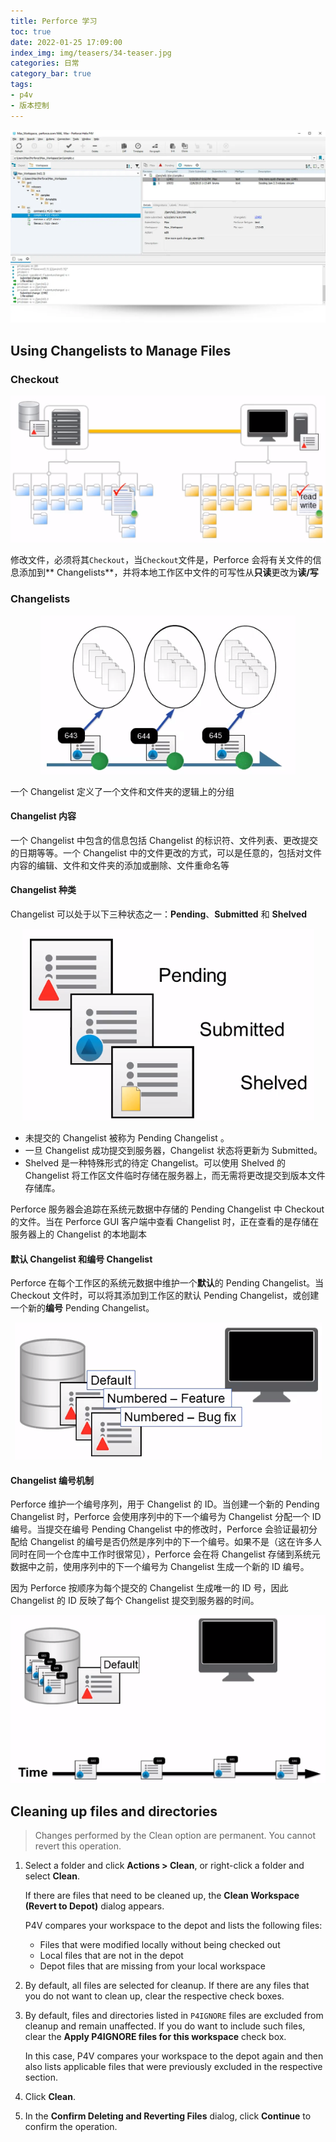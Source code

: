 ```yaml
---
title: Perforce 学习
toc: true
date: 2022-01-25 17:09:00
index_img: img/teasers/34-teaser.jpg
categories: 日常
category_bar: true
tags:
- p4v
- 版本控制
---
```


<center>
    <img src="34/perforce.jpg" />
</center>

<!-- more -->

## Using Changelists to Manage Files

### Checkout

<center>
    <img src="34/checkout-files.png" />
</center>

修改文件，必须将其`Checkout`，当`Checkout`文件是，Perforce 会将有关文件的信息添加到** Changelists**，并将本地工作区中文件的可写性从**只读**更改为**读/写**

### Changelists

<center>
    <img src="34/changelist-management.png" />
</center>

一个 Changelist 定义了一个文件和文件夹的逻辑上的分组

#### Changelist 内容

一个 Changelist 中包含的信息包括 Changelist 的标识符、文件列表、更改提交的日期等等。一个 Changelist 中的文件更改的方式，可以是任意的，包括对文件内容的编辑、文件和文件夹的添加或删除、文件重命名等

#### Changelist 种类

Changelist 可以处于以下三种状态之一：**Pending**、**Submitted** 和 **Shelved**

<center>
    <img src="34/changelist-types.png" />
</center>

- 未提交的 Changelist 被称为 Pending Changelist 。
- 一旦 Changelist 成功提交到服务器，Changelist 状态将更新为 Submitted。
- Shelved 是一种特殊形式的待定 Changelist。可以使用 Shelved 的 Changelist 将工作区文件临时存储在服务器上，而无需将更改提交到版本文件存储库。

Perforce 服务器会追踪在系统元数据中存储的 Pending Changelist 中 Checkout 的文件。当在 Perforce GUI 客户端中查看 Changelist 时，正在查看的是存储在服务器上的 Changelist 的本地副本

#### 默认 Changelist 和编号 Changelist

Perforce 在每个工作区的系统元数据中维护一个**默认**的 Pending Changelist。当 Checkout 文件时，可以将其添加到工作区的默认 Pending Changelist，或创建一个新的**编号** Pending Changelist。

<center>
    <img src="34/default-and-number-changelists.png" />
</center>

#### Changelist 编号机制

Perforce 维护一个编号序列，用于 Changelist 的 ID。当创建一个新的 Pending Changelist 时，Perforce 会使用序列中的下一个编号为 Changelist 分配一个 ID 编号。当提交在编号 Pending Changelist 中的修改时，Perforce 会验证最初分配给 Changelist 的编号是否仍然是序列中的下一个编号。如果不是（这在许多人同时在同一个仓库中工作时很常见），Perforce 会在将 Changelist 存储到系统元数据中之前，使用序列中的下一个编号为 Changelist 生成一个新的 ID 编号。

因为 Perforce 按顺序为每个提交的 Changelist 生成唯一的 ID 号，因此 Changelist 的 ID 反映了每个 Changelist 提交到服务器的时间。

<center>
    <img src="34/changelist-numbering-scheme.png" />
</center>

## Cleaning up files and directories

> Changes performed by the Clean option are permanent. You cannot revert this operation.

1. Select a folder and click **Actions > Clean**, or right-click a folder and select **Clean**.

   If there are files that need to be cleaned up, the **Clean Workspace (Revert to Depot)** dialog appears.

   P4V compares your workspace to the depot and lists the following files:

   - Files that were modified locally without being checked out
   - Local files that are not in the depot
   - Depot files that are missing from your local workspace

2. By default, all files are selected for cleanup. If there are any files that you do not want to clean up, clear the respective check boxes.

3. By default, files and directories listed in `P4IGNORE` files are excluded from cleanup and remain unaffected. If you do want to include such files, clear the **Apply P4IGNORE files for this workspace** check box.

   In this case, P4V compares your workspace to the depot again and then also lists applicable files that were previously excluded in the respective section.

4. Click **Clean**.

5. In the **Confirm Deleting and Reverting Files** dialog, click **Continue** to confirm the operation.
